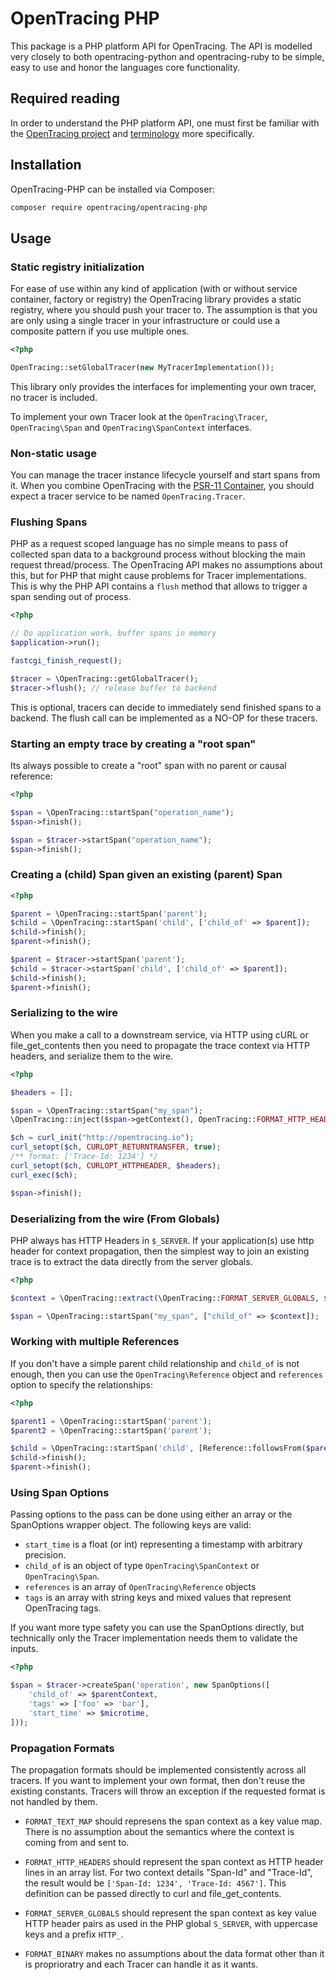 # OpenTracing PHP

This package is a PHP platform API for OpenTracing. The API is modelled very
closely to both opentracing-python and opentracing-ruby to be simple, easy to
use and honor the languages core functionality.

## Required reading

In order to understand the PHP platform API, one must first be familiar with the
[OpenTracing project](http://opentracing.io) and
[terminology](http://opentracing.io/documentation/pages/spec.html) more specifically.

## Installation

OpenTracing-PHP can be installed via Composer:

```sh
composer require opentracing/opentracing-php
```

## Usage

### Static registry initialization

For ease of use within any kind of application (with or without service container, factory or registry)
the OpenTracing library provides a static registry, where you should push your tracer to. The assumption
is that you are only using a single tracer in your infrastructure or could use a composite pattern
if you use multiple ones.

```php
<?php

OpenTracing::setGlobalTracer(new MyTracerImplementation());
```

This library only provides the interfaces for implementing your own tracer, no tracer is included.

To implement your own Tracer look at the `OpenTracing\Tracer`, `OpenTracing\Span` and `OpenTracing\SpanContext` interfaces.

### Non-static usage

You can manage the tracer instance lifecycle yourself and start spans from it.
When you combine OpenTracing with the [PSR-11 Container](https://github.com/php-fig/fig-standards/blob/master/accepted/PSR-11-container.md),
you should expect a tracer service to be named `OpenTracing.Tracer`.

### Flushing Spans

PHP as a request scoped language has no simple means to pass of collected span
data to a background process without blocking the main request thread/process.
The OpenTracing API makes no assumptions about this, but for PHP that might
cause problems for Tracer implementations. This is why the PHP API contains a
`flush` method that allows to trigger a span sending out of process.

```php
<?php

// Do application work, buffer spans in memory
$application->run();

fastcgi_finish_request();

$tracer = \OpenTracing::getGlobalTracer();
$tracer->flush(); // release buffer to backend
```

This is optional, tracers can decide to immediately send finished spans to a
backend. The flush call can be implemented as a NO-OP for these tracers.

### Starting an empty trace by creating a "root span"

Its always possible to create a "root" span with no parent or causal reference:

```php
<?php

$span = \OpenTracing::startSpan("operation_name");
$span->finish();

$span = $tracer->startSpan("operation_name");
$span->finish();
```

### Creating a (child) Span given an existing (parent) Span

```php
<?php

$parent = \OpenTracing::startSpan('parent');
$child = \OpenTracing::startSpan('child', ['child_of' => $parent]);
$child->finish();
$parent->finish();

$parent = $tracer->startSpan('parent');
$child = $tracer->startSpan('child', ['child_of' => $parent]);
$child->finish();
$parent->finish();
```

### Serializing to the wire

When you make a call to a downstream service, via HTTP using cURL or
file_get_contents  then you need to propagate the trace context via HTTP
headers, and serialize them to the wire.

```php
<?php

$headers = [];

$span = \OpenTracing::startSpan("my_span");
\OpenTracing::inject($span->getContext(), OpenTracing::FORMAT_HTTP_HEADERS, $headers);

$ch = curl_init("http://opentracing.io");
curl_setopt($ch, CURLOPT_RETURNTRANSFER, true);
/** format: ['Trace-Id: 1234'] */
curl_setopt($ch, CURLOPT_HTTPHEADER, $headers);
curl_exec($ch);

$span->finish();
```

### Deserializing from the wire (From Globals)

PHP always has HTTP Headers in `$_SERVER`. If your application(s) use http
header for context propagation, then the simplest way to join an existing trace
is to extract the data directly from the server globals.

```php
<?php

$context = \OpenTracing::extract(\OpenTracing::FORMAT_SERVER_GLOBALS, $_SERVER);

$span = \OpenTracing::startSpan("my_span", ["child_of" => $context]);
```

### Working with multiple References

If you don't have a simple parent child relationship and `child_of` is not enough,
then you can use the `OpenTracing\Reference` object and `references` option to
specify the relationships:

```php
<?php

$parent1 = \OpenTracing::startSpan('parent');
$parent2 = \OpenTracing::startSpan('parent');

$child = \OpenTracing::startSpan('child', [Reference::followsFrom($parent1), Reference::followsFrom($parent2)]);
$child->finish();
$parent->finish();
```

### Using Span Options

Passing options to the pass can be done using either an array or the
SpanOptions wrapper object. The following keys are valid:

- `start_time` is a float (or int) representing a timestamp with arbitrary precision.
- `child_of` is an object of type `OpenTracing\SpanContext` or `OpenTracing\Span`.
- `references` is an array of `OpenTracing\Reference` objects
- `tags` is an array with string keys and mixed values that represent OpenTracing tags.

If you want more type safety you can use the SpanOptions directly, but
technically only the Tracer implementation needs them to validate the inputs.

```php
<?php

$span = $tracer->createSpan('operation', new SpanOptions([
    'child_of' => $parentContext,
    'tags' => ['foo' => 'bar'],
    'start_time' => $microtime,
]));
```

### Propagation Formats

The propagation formats should be implemented consistently across all tracers.
If you want to implement your own format, then don't reuse the existing constants.
Tracers will throw an exception if the requested format is not handled by them.

- `FORMAT_TEXT_MAP` should represens the span context as a key value map. There is no
  assumption about the semantics where the context is coming from and sent to.

- `FORMAT_HTTP_HEADERS` should represent the span context as HTTP header lines
  in an array list. For two context details "Span-Id" and "Trace-Id", the
  result would be `['Span-Id: 1234', 'Trace-Id: 4567']`. This definition can be
  passed directly to curl and file_get_contents.

- `FORMAT_SERVER_GLOBALS` should represent the span context as key value HTTP
  header pairs as used in the PHP global `S_SERVER`, with uppercase keys and a
  prefix `HTTP_`.

- `FORMAT_BINARY` makes no assumptions about the data format other than it is
  proprioratry and each Tracer can handle it as it wants.
